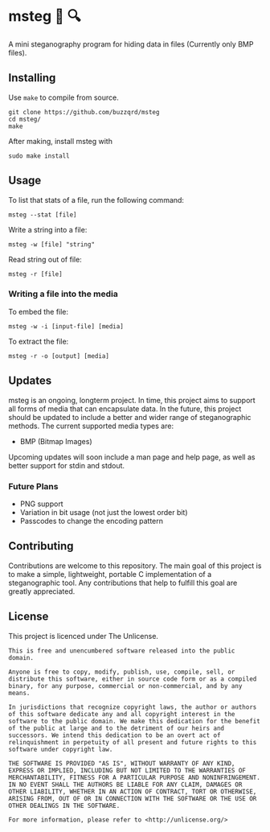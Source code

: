 # msteg :floppy_disk: :mag:
A mini steganography program for hiding data in files (Currently only BMP files).

## Installing

Use `make` to compile from source.
```
git clone https://github.com/buzzqrd/msteg
cd msteg/
make
```
After making, install msteg with
```
sudo make install
```

## Usage
To list that stats of a file, run the following command:
```
msteg --stat [file]
```
Write a string into a file:
```
msteg -w [file] "string"
```
Read string out of file:
```
msteg -r [file]
```

### Writing a file into the media
To embed the file:
```
msteg -w -i [input-file] [media]
```
To extract the file:
```
msteg -r -o [output] [media]
```


## Updates
msteg is an ongoing, longterm project. In time, this project aims to support all forms of media that can encapsulate data. In the future, this project should be updated to include a better and wider range of steganographic methods. 
The current supported media types are:
- BMP (Bitmap Images)

Upcoming updates will soon include a man page and help page, as well as better support for stdin and stdout.

### Future Plans
- PNG support
- Variation in bit usage (not just the lowest order bit)
- Passcodes to change the encoding pattern

## Contributing
Contributions are welcome to this repository. The main goal of this project is to make a simple, lightweight, portable C implementation of a steganographic tool. Any contributions that help to fulfill this goal are greatly appreciated.

## License
This project is licenced under The Unlicense.
```
This is free and unencumbered software released into the public domain.

Anyone is free to copy, modify, publish, use, compile, sell, or
distribute this software, either in source code form or as a compiled
binary, for any purpose, commercial or non-commercial, and by any
means.

In jurisdictions that recognize copyright laws, the author or authors
of this software dedicate any and all copyright interest in the
software to the public domain. We make this dedication for the benefit
of the public at large and to the detriment of our heirs and
successors. We intend this dedication to be an overt act of
relinquishment in perpetuity of all present and future rights to this
software under copyright law.

THE SOFTWARE IS PROVIDED "AS IS", WITHOUT WARRANTY OF ANY KIND,
EXPRESS OR IMPLIED, INCLUDING BUT NOT LIMITED TO THE WARRANTIES OF
MERCHANTABILITY, FITNESS FOR A PARTICULAR PURPOSE AND NONINFRINGEMENT.
IN NO EVENT SHALL THE AUTHORS BE LIABLE FOR ANY CLAIM, DAMAGES OR
OTHER LIABILITY, WHETHER IN AN ACTION OF CONTRACT, TORT OR OTHERWISE,
ARISING FROM, OUT OF OR IN CONNECTION WITH THE SOFTWARE OR THE USE OR
OTHER DEALINGS IN THE SOFTWARE.

For more information, please refer to <http://unlicense.org/>
```


